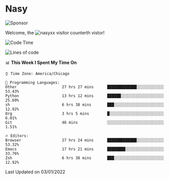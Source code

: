 # Nasy

<!--
<p align="center">
<img height="200" src="https://github-readme-stats.vercel.app/api?username=nasyxx&count_private=true&show_icons=true&theme=dracula&include_all_commits=true"/>
<img height="200" src="https://github-readme-stats.vercel.app/api/top-langs/?username=nasyxx&theme=dracula&hide=html,jupyter+notebook&count_private=true&show_icons=true"/>
</p>

  
----------------
-->

![Sponsor](https://img.shields.io/static/v1.svg?label=Sponsor&message=%E2%9D%A4&logo=GitHub&style=flat&color=pink)
 
Welcome, the ![nasyxx visitor counter](https://count.getloli.com/get/@nasyxx?theme=rule34)th vistor!
 
<!--START_SECTION:waka-->
![Code Time](http://img.shields.io/badge/Code%20Time-1%2C677%20hrs%2059%20mins-blue)

![Lines of code](https://img.shields.io/badge/From%20Hello%20World%20I%27ve%20Written-5%20Million%20lines%20of%20code-blue)

📊 **This Week I Spent My Time On** 

```text
⌚︎ Time Zone: America/Chicago

💬 Programming Languages: 
Other                    27 hrs 27 mins      █████████████░░░░░░░░░░░░   53.43% 
Python                   13 hrs 12 mins      ██████░░░░░░░░░░░░░░░░░░░   25.69% 
sh                       6 hrs 38 mins       ███░░░░░░░░░░░░░░░░░░░░░░   12.92% 
Org                      3 hrs 5 mins        █░░░░░░░░░░░░░░░░░░░░░░░░   6.01% 
Git                      46 mins             ░░░░░░░░░░░░░░░░░░░░░░░░░   1.51%

🔥 Editors: 
Browser                  27 hrs 24 mins      █████████████░░░░░░░░░░░░   53.32% 
Emacs                    17 hrs 21 mins      ████████░░░░░░░░░░░░░░░░░   33.76% 
Zsh                      6 hrs 38 mins       ███░░░░░░░░░░░░░░░░░░░░░░   12.92%

```


 Last Updated on 03/01/2022
<!--END_SECTION:waka-->

<!-- ![visitors](https://visitor-badge.laobi.icu/badge?page_id=nasyxx.nasyxx) -->
